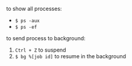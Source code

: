 to show all processes:
- `$ ps -aux`
- `$ ps -ef`

to send process to background:
1. `Ctrl + Z` to suspend
2. `$ bg %[job id]` to resume in the background 



